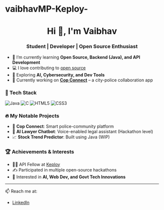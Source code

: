 # vaibhavMP-Keploy-
<h1 align="center">Hi 👋, I'm Vaibhav</h1>
<h3 align="center">Student | Developer | Open Source Enthusiast</h3>

- 🌱 I’m currently learning **Open Source, Backend (Java), and API Development**
- 💻 I love contributing to [open source](https://github.com/VaibhavMP/vaibhavMP-Keploy-)
- 🧠 Exploring **AI, Cybersecurity, and Dev Tools**
- 🔭 Currently working on **[Cop Connect](#)** – a city-police collaboration app

### 🚀 Tech Stack
![Java](https://img.shields.io/badge/Java-ED8B00?style=for-the-badge&logo=java&logoColor=white)
![C](https://img.shields.io/badge/C-00599C?style=for-the-badge&logo=c&logoColor=white)
![HTML5](https://img.shields.io/badge/HTML5-E34F26?style=for-the-badge&logo=html5&logoColor=white)
![CSS3](https://img.shields.io/badge/CSS3-1572B6?style=for-the-badge&logo=css3&logoColor=white)

### 🔥 My Notable Projects
- 🎯 **Cop Connect**: Smart police-community platform
- 💬 **AI Lawyer Chatbot**: Voice-enabled legal assistant (Hackathon level)
- 📈 **Stock Trend Predictor**: Built using Java (WIP)

### 🏆 Achievements & Interests
- 👨‍💻 API Fellow at [Keploy](https://keploy.io)
- ✍️ Participated in multiple open-source hackathons
- 📖 Interested in **AI, Web Dev, and Govt Tech Innovations**

---

📫 Reach me at:
- [LinkedIn](https://www.linkedin.com/in/panchal-vaibhav2599/)

